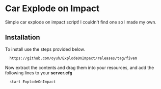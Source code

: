 
# Car Explode on Impact
Simple car explode on impact script! I couldn't find one so I made my own.



## Installation

To install use the steps provided below.

```bash
  https://github.com/oyuh/ExplodeOnImpact/releases/tag/fivem
```

Now extract the contents and drag them into your resources, and add the following lines to your **server.cfg**

```bash
  start ExplodeOnImpact
```
